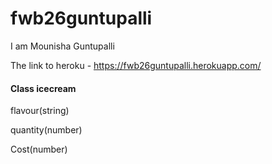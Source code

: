 # fwb26guntupalli

I am Mounisha Guntupalli

The link to heroku - https://fwb26guntupalli.herokuapp.com/

#### Class icecream

flavour(string)

quantity(number)

Cost(number)